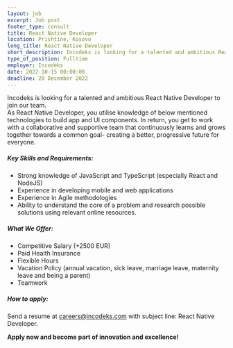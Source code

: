 ```yaml
---
layout: job 
excerpt: Job post 
footer_type: consult
title: React Native Developer
location: Prishtine, Kosovo
long_title: React Native Developer
short_description: Incodeks is looking for a talented and ambitious React Native Developer to join our team. As React Native Developer, you utilise knowledge of below mentioned technologies...
type_of_position: Fulltime
employer: Incodeks
date: 2022-10-15 00:00:00
deadline: 20 December 2022
---
```


Incodeks is looking for a talented and ambitious React Native Developer to join our team.  
As React Native Developer, you utilise knowledge of below mentioned technologies to build app and UI components. 
In return, you get to work with a collaborative and supportive team that continuously learns and grows together towards a common goal- creating a better, progressive future for everyone.

##### Key Skills and Requirements:

- Strong knowledge of JavaScript and TypeScript (especially React and NodeJS)
- Experience in developing mobile and web applications
- Experience in Agile methodologies
- Ability to understand the core of a problem and research possible solutions using relevant online resources.

##### What We Offer:
- Competitive Salary (+2500 EUR)
- Paid Health Insurance
- Flexible Hours
- Vacation Policy (annual vacation, sick leave, marriage leave, maternity leave and being a parent) 
- Teamwork

##### How to apply: 

Send a resume at <a href="mailto:careers@incodeks.com?subject=React Native Developer" style="color:#5C46F9 !important">careers@incodeks.com</a> with subject line: React Native Developer.

<p style="font-weight: bold">Apply now and become part of innovation and excellence!</p>